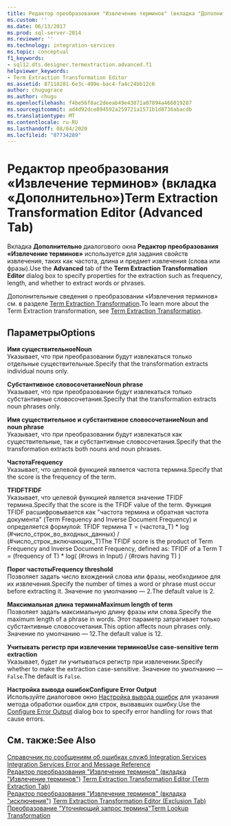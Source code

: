```yaml
---
title: Редактор преобразования "Извлечение терминов" (вкладка "Дополнительно") | Документация Майкрософт
ms.custom: ''
ms.date: 06/13/2017
ms.prod: sql-server-2014
ms.reviewer: ''
ms.technology: integration-services
ms.topic: conceptual
f1_keywords:
- sql12.dts.designer.termextraction.advanced.f1
helpviewer_keywords:
- Term Extraction Transformation Editor
ms.assetid: 87118281-6e3c-499e-bac4-fa4c24bb12c6
author: chugugrace
ms.author: chugu
ms.openlocfilehash: f4be56f8ac2deeab49e43071a07894a466019287
ms.sourcegitcommit: ad4d92dce894592a259721a1571b1d8736abacdb
ms.translationtype: MT
ms.contentlocale: ru-RU
ms.lasthandoff: 08/04/2020
ms.locfileid: "87734289"
---
```

# <a name="term-extraction-transformation-editor-advanced-tab"></a><span data-ttu-id="9353f-102">Редактор преобразования «Извлечение терминов» (вкладка «Дополнительно»)</span><span class="sxs-lookup"><span data-stu-id="9353f-102">Term Extraction Transformation Editor (Advanced Tab)</span></span>
  <span data-ttu-id="9353f-103">Вкладка **Дополнительно** диалогового окна **Редактор преобразования «Извлечение терминов»** используется для задания свойств извлечения, таких как частота, длина и предмет извлечения (слова или фразы).</span><span class="sxs-lookup"><span data-stu-id="9353f-103">Use the **Advanced** tab of the **Term Extraction Transformation Editor** dialog box to specify properties for the extraction such as frequency, length, and whether to extract words or phrases.</span></span>  
  
 <span data-ttu-id="9353f-104">Дополнительные сведения о преобразовании «Извлечения терминов» см. в разделе [Term Extraction Transformation](data-flow/transformations/term-extraction-transformation.md).</span><span class="sxs-lookup"><span data-stu-id="9353f-104">To learn more about the Term Extraction transformation, see [Term Extraction Transformation](data-flow/transformations/term-extraction-transformation.md).</span></span>  
  
## <a name="options"></a><span data-ttu-id="9353f-105">Параметры</span><span class="sxs-lookup"><span data-stu-id="9353f-105">Options</span></span>  
 <span data-ttu-id="9353f-106">**Имя существительное**</span><span class="sxs-lookup"><span data-stu-id="9353f-106">**Noun**</span></span>  
 <span data-ttu-id="9353f-107">Указывает, что при преобразовании будут извлекаться только отдельные существительные.</span><span class="sxs-lookup"><span data-stu-id="9353f-107">Specify that the transformation extracts individual nouns only.</span></span>  
  
 <span data-ttu-id="9353f-108">**Субстантивное словосочетание**</span><span class="sxs-lookup"><span data-stu-id="9353f-108">**Noun phrase**</span></span>  
 <span data-ttu-id="9353f-109">Указывает, что при преобразовании будут извлекаться только субстантивные словосочетания.</span><span class="sxs-lookup"><span data-stu-id="9353f-109">Specify that the transformation extracts noun phrases only.</span></span>  
  
 <span data-ttu-id="9353f-110">**Имя существительное и субстантивное словосочетание**</span><span class="sxs-lookup"><span data-stu-id="9353f-110">**Noun and noun phrase**</span></span>  
 <span data-ttu-id="9353f-111">Указывает, что при преобразовании будут извлекаться как существительные, так и субстантивные словосочетания.</span><span class="sxs-lookup"><span data-stu-id="9353f-111">Specify that the transformation extracts both nouns and noun phrases.</span></span>  
  
 <span data-ttu-id="9353f-112">**Частота**</span><span class="sxs-lookup"><span data-stu-id="9353f-112">**Frequency**</span></span>  
 <span data-ttu-id="9353f-113">Указывает, что целевой функцией является частота термина.</span><span class="sxs-lookup"><span data-stu-id="9353f-113">Specify that the score is the frequency of the term.</span></span>  
  
 <span data-ttu-id="9353f-114">**TFIDF**</span><span class="sxs-lookup"><span data-stu-id="9353f-114">**TFIDF**</span></span>  
 <span data-ttu-id="9353f-115">Указывает, что целевой функцией является значение TFIDF термина.</span><span class="sxs-lookup"><span data-stu-id="9353f-115">Specify that the score is the TFIDF value of the term.</span></span> <span data-ttu-id="9353f-116">Функция TFIDF расшифровывается как "частота термина и обратная частота документа" (Term Frequency and Inverse Document Frequency) и определяется формулой: TFIDF термина T = (частота_T) \* log (#число_строк_во_входных_данных) / (#число_строк_включающих_T)</span><span class="sxs-lookup"><span data-stu-id="9353f-116">The TFIDF score is the product of Term Frequency and Inverse Document Frequency, defined as: TFIDF of a Term T = (frequency of T) \* log( (#rows in Input) / (#rows having T) )</span></span>  
  
 <span data-ttu-id="9353f-117">**Порог частоты**</span><span class="sxs-lookup"><span data-stu-id="9353f-117">**Frequency threshold**</span></span>  
 <span data-ttu-id="9353f-118">Позволяет задать число вхождений слова или фразы, необходимое для их извлечения.</span><span class="sxs-lookup"><span data-stu-id="9353f-118">Specify the number of times a word or phrase must occur before extracting it.</span></span> <span data-ttu-id="9353f-119">Значение по умолчанию — 2.</span><span class="sxs-lookup"><span data-stu-id="9353f-119">The default value is 2.</span></span>  
  
 <span data-ttu-id="9353f-120">**Максимальная длина термина**</span><span class="sxs-lookup"><span data-stu-id="9353f-120">**Maximum length of term**</span></span>  
 <span data-ttu-id="9353f-121">Позволяет задать максимальную длину фразы или слова.</span><span class="sxs-lookup"><span data-stu-id="9353f-121">Specify the maximum length of a phrase in words.</span></span> <span data-ttu-id="9353f-122">Этот параметр затрагивает только субстантивные словосочетания.</span><span class="sxs-lookup"><span data-stu-id="9353f-122">This option affects noun phrases only.</span></span> <span data-ttu-id="9353f-123">Значение по умолчанию — 12.</span><span class="sxs-lookup"><span data-stu-id="9353f-123">The default value is 12.</span></span>  
  
 <span data-ttu-id="9353f-124">**Учитывать регистр при извлечении терминов**</span><span class="sxs-lookup"><span data-stu-id="9353f-124">**Use case-sensitive term extraction**</span></span>  
 <span data-ttu-id="9353f-125">Указывает, будет ли учитываться регистр при извлечении.</span><span class="sxs-lookup"><span data-stu-id="9353f-125">Specify whether to make the extraction case-sensitive.</span></span> <span data-ttu-id="9353f-126">Значение по умолчанию — `False`.</span><span class="sxs-lookup"><span data-stu-id="9353f-126">The default is `False`.</span></span>  
  
 <span data-ttu-id="9353f-127">**Настройка вывода ошибок**</span><span class="sxs-lookup"><span data-stu-id="9353f-127">**Configure Error Output**</span></span>  
 <span data-ttu-id="9353f-128">Используйте диалоговое окно [Настройка вывода ошибок](../../2014/integration-services/configure-error-output.md) для указания метода обработки ошибок для строк, вызвавших ошибку.</span><span class="sxs-lookup"><span data-stu-id="9353f-128">Use the [Configure Error Output](../../2014/integration-services/configure-error-output.md) dialog box to specify error handling for rows that cause errors.</span></span>  
  
## <a name="see-also"></a><span data-ttu-id="9353f-129">См. также:</span><span class="sxs-lookup"><span data-stu-id="9353f-129">See Also</span></span>  
 <span data-ttu-id="9353f-130">[Справочник по сообщениям об ошибках служб Integration Services](../../2014/integration-services/integration-services-error-and-message-reference.md) </span><span class="sxs-lookup"><span data-stu-id="9353f-130">[Integration Services Error and Message Reference](../../2014/integration-services/integration-services-error-and-message-reference.md) </span></span>  
 <span data-ttu-id="9353f-131">[Редактор преобразования "Извлечение терминов" &#40;вкладка "Извлечение терминов"&#41;](../../2014/integration-services/term-extraction-transformation-editor-term-extraction-tab.md) </span><span class="sxs-lookup"><span data-stu-id="9353f-131">[Term Extraction Transformation Editor &#40;Term Extraction Tab&#41;](../../2014/integration-services/term-extraction-transformation-editor-term-extraction-tab.md) </span></span>  
 <span data-ttu-id="9353f-132">[Редактор преобразования "Извлечение терминов" &#40;вкладка "исключения"&#41;](../../2014/integration-services/term-extraction-transformation-editor-exclusion-tab.md) </span><span class="sxs-lookup"><span data-stu-id="9353f-132">[Term Extraction Transformation Editor &#40;Exclusion Tab&#41;](../../2014/integration-services/term-extraction-transformation-editor-exclusion-tab.md) </span></span>  
 [<span data-ttu-id="9353f-133">Преобразование "Уточняющий запрос термина"</span><span class="sxs-lookup"><span data-stu-id="9353f-133">Term Lookup Transformation</span></span>](data-flow/transformations/lookup-transformation.md)  
  
  
